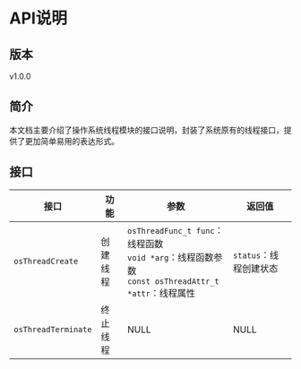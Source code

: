# API说明

## 版本
v1.0.0

## 简介
本文档主要介绍了操作系统线程模块的接口说明，封装了系统原有的线程接口，提供了更加简单易用的表达形式。

## 接口
|接口|功能|参数|返回值|
|---|---|---|---|
|`osThreadCreate`|创建线程|`osThreadFunc_t func`：线程函数<br>`void *arg`：线程函数参数<br>`const osThreadAttr_t *attr`：线程属性|`status`：线程创建状态|
|`osThreadTerminate`|终止线程|NULL|NULL|